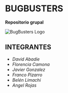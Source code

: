 # BUGBUSTERS
**Repositorio grupal**

![BugBusters Logo](https://github.com/CodeStrong2023/SegundoSemestreBugBusters/assets/111543545/3bab1d7b-edee-4a2d-964a-d1a2275b6d2f)

## **INTEGRANTES**
* _David Abadie_
* _Florencia Camona_
* _Javier Gonzalez_
* _Franco Pizarro_
* _Belén Limachi_
* _Angel Rojas_
